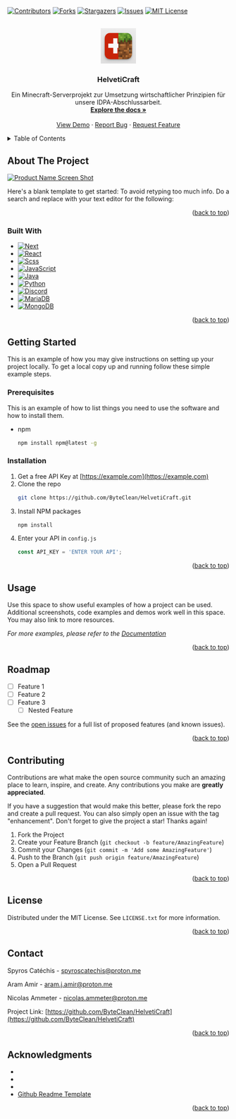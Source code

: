 <!-- Improved compatibility of back to top link: See: https://github.com/othneildrew/Best-README-Template/pull/73 -->
<a id="readme-top"></a>
<!--
*** Thanks for checking out the Best-README-Template. If you have a suggestion
*** that would make this better, please fork the repo and create a pull request
*** or simply open an issue with the tag "enhancement".
*** Don't forget to give the project a star!
*** Thanks again! Now go create something AMAZING! :D
-->



<!-- PROJECT SHIELDS -->
<!--
*** I'm using markdown "reference style" links for readability.
*** Reference links are enclosed in brackets [ ] instead of parentheses ( ).
*** See the bottom of this document for the declaration of the reference variables
*** for contributors-url, forks-url, etc. This is an optional, concise syntax you may use.
*** https://www.markdownguide.org/basic-syntax/#reference-style-links
-->
[![Contributors][contributors-shield]][contributors-url]
[![Forks][forks-shield]][forks-url]
[![Stargazers][stars-shield]][stars-url]
[![Issues][issues-shield]][issues-url]
[![MIT License][license-shield]][license-url]



<!-- PROJECT LOGO -->
<br />
<div align="center">
  <a href="https://github.com/ByteClean/HelvetiCraft">
    <img src="Docs/Images/logo.png" alt="Logo" width="80" height="80">
  </a>

<h3 align="center">HelvetiCraft</h3>

  <p align="center">
    Ein Minecraft-Serverprojekt zur Umsetzung wirtschaftlicher Prinzipien für unsere IDPA-Abschlussarbeit.
    <br />
    <a href="https://github.com/ByteClean/HelvetiCraft"><strong>Explore the docs »</strong></a>
    <br />
    <br />
    <a href="https://github.com/ByteClean/HelvetiCraft">View Demo</a>
    ·
    <a href="https://github.com/ByteClean/HelvetiCraft/issues/new?labels=bug&template=bug-report---.md">Report Bug</a>
    ·
    <a href="https://github.com/ByteClean/HelvetiCraft/issues/new?labels=enhancement&template=feature-request---.md">Request Feature</a>
  </p>
</div>



<!-- TABLE OF CONTENTS -->
<details>
  <summary>Table of Contents</summary>
  <ol>
    <li>
      <a href="#about-the-project">About The Project</a>
      <ul>
        <li><a href="#built-with">Built With</a></li>
      </ul>
    </li>
    <li>
      <a href="#getting-started">Getting Started</a>
      <ul>
        <li><a href="#prerequisites">Prerequisites</a></li>
        <li><a href="#installation">Installation</a></li>
      </ul>
    </li>
    <li><a href="#usage">Usage</a></li>
    <li><a href="#roadmap">Roadmap</a></li>
    <li><a href="#contributing">Contributing</a></li>
    <li><a href="#license">License</a></li>
    <li><a href="#contact">Contact</a></li>
    <li><a href="#acknowledgments">Acknowledgments</a></li>
  </ol>
</details>



<!-- ABOUT THE PROJECT -->
## About The Project

[![Product Name Screen Shot][product-screenshot]](https://example.com)

Here's a blank template to get started: To avoid retyping too much info. Do a search and replace with your text editor for the following: 

<p align="right">(<a href="#readme-top">back to top</a>)</p>



### Built With

* [![Next][Next.js]][Next-url]
* [![React][React.js]][React-url]
* [![Scss][Scss.js]][Scss-url]
* [![JavaScript][JavaScript.js]][JavaScript-url]
* [![Java][Java.io]][Java-url] 
* [![Python][Python.py]][Python-url]
* [![Discord][Discord.com]][Discord-url]
* [![MariaDB][MariaDB.com]][MariaDB-url]
* [![MongoDB][MongoDB.com]][MongoDB-url]

<p align="right">(<a href="#readme-top">back to top</a>)</p>



<!-- GETTING STARTED -->
## Getting Started

This is an example of how you may give instructions on setting up your project locally.
To get a local copy up and running follow these simple example steps.

### Prerequisites

This is an example of how to list things you need to use the software and how to install them.
* npm
  ```sh
  npm install npm@latest -g
  ```

### Installation

1. Get a free API Key at [https://example.com](https://example.com)
2. Clone the repo
   ```sh
   git clone https://github.com/ByteClean/HelvetiCraft.git
   ```
3. Install NPM packages
   ```sh
   npm install
   ```
4. Enter your API in `config.js`
   ```js
   const API_KEY = 'ENTER YOUR API';
   ```

<p align="right">(<a href="#readme-top">back to top</a>)</p>



<!-- USAGE EXAMPLES -->
## Usage

Use this space to show useful examples of how a project can be used. Additional screenshots, code examples and demos work well in this space. You may also link to more resources.

_For more examples, please refer to the [Documentation](https://example.com)_

<p align="right">(<a href="#readme-top">back to top</a>)</p>



<!-- ROADMAP -->
## Roadmap

- [ ] Feature 1
- [ ] Feature 2
- [ ] Feature 3
    - [ ] Nested Feature

See the [open issues](https://github.com/ByteClean/HelvetiCraft/issues) for a full list of proposed features (and known issues).

<p align="right">(<a href="#readme-top">back to top</a>)</p>



<!-- CONTRIBUTING -->
## Contributing

Contributions are what make the open source community such an amazing place to learn, inspire, and create. Any contributions you make are **greatly appreciated**.

If you have a suggestion that would make this better, please fork the repo and create a pull request. You can also simply open an issue with the tag "enhancement".
Don't forget to give the project a star! Thanks again!

1. Fork the Project
2. Create your Feature Branch (`git checkout -b feature/AmazingFeature`)
3. Commit your Changes (`git commit -m 'Add some AmazingFeature'`)
4. Push to the Branch (`git push origin feature/AmazingFeature`)
5. Open a Pull Request

<p align="right">(<a href="#readme-top">back to top</a>)</p>



<!-- LICENSE -->
## License

Distributed under the MIT License. See `LICENSE.txt` for more information.

<p align="right">(<a href="#readme-top">back to top</a>)</p>



<!-- CONTACT -->
## Contact

Spyros Catéchis - spyroscatechis@proton.me

Aram Amir - aram.j.amir@proton.me

Nicolas Ammeter - nicolas.ammeter@proton.me

Project Link: [https://github.com/ByteClean/HelvetiCraft](https://github.com/ByteClean/HelvetiCraft)

<p align="right">(<a href="#readme-top">back to top</a>)</p>



<!-- ACKNOWLEDGMENTS -->
## Acknowledgments

* []()
* []()
* []()
* [Github Readme Template](https://github.com/othneildrew/Best-README-Template)

<p align="right">(<a href="#readme-top">back to top</a>)</p>



<!-- MARKDOWN LINKS & IMAGES -->
<!-- https://www.markdownguide.org/basic-syntax/#reference-style-links -->
[contributors-shield]: https://img.shields.io/github/contributors/ByteClean/HelvetiCraft.svg?style=for-the-badge
[contributors-url]: https://github.com/ByteClean/HelvetiCraft/graphs/contributors
[forks-shield]: https://img.shields.io/github/forks/ByteClean/HelvetiCraft.svg?style=for-the-badge
[forks-url]: https://github.com/ByteClean/HelvetiCraft/network/members
[stars-shield]: https://img.shields.io/github/stars/ByteClean/HelvetiCraft.svg?style=for-the-badge
[stars-url]: https://github.com/ByteClean/HelvetiCraft/stargazers
[issues-shield]: https://img.shields.io/github/issues/ByteClean/HelvetiCraft.svg?style=for-the-badge
[issues-url]: https://github.com/ByteClean/HelvetiCraft/issues
[license-shield]: https://img.shields.io/github/license/ByteClean/HelvetiCraft.svg?style=for-the-badge
[license-url]: https://github.com/ByteClean/HelvetiCraft/blob/master/LICENSE.txt
[product-screenshot]: images/screenshot.png
[Next.js]: https://img.shields.io/badge/next.js-000000?style=for-the-badge&logo=nextdotjs&logoColor=white
[Next-url]: https://nextjs.org/
[React.js]: https://img.shields.io/badge/React-20232A?style=for-the-badge&logo=react&logoColor=61DAFB
[React-url]: https://reactjs.org/
[Scss.js]: https://img.shields.io/badge/Sass-CC6699?style=for-the-badge&logo=sass&logoColor=white
[Scss-url]: https://sass-lang.com/documentation/syntax/
[JavaScript.js]: https://img.shields.io/badge/JavaScript-323330?style=for-the-badge&logo=javascript&logoColor=F7DF1E
[JavaScript-url]: https://www.w3schools.com/Js/
[Java.io]: https://img.shields.io/badge/java-%23ED8B00.svg?style=for-the-badge&logo=openjdk&logoColor=white
[Java-url]: https://www.java.com/en/
[Python.py]: https://img.shields.io/badge/Python-FFD43B?style=for-the-badge&logo=python&logoColor=blue
[Python-url]: https://www.python.org/downloads/
[Discord.com]: https://img.shields.io/badge/Discord-5865F2?style=for-the-badge&logo=discord&logoColor=white
[Discord-url]: https://Discord.com
[MariaDB.com]: https://img.shields.io/badge/MariaDB-003545?style=for-the-badge&logo=mariadb&logoColor=white
[MariaDB-url]: https://mariadb.org/
[MongoDB.com]: https://img.shields.io/badge/MongoDB-4EA94B?style=for-the-badge&logo=mongodb&logoColor=white
[MongoDB-url]: https://www.mongodb.com/try/download/community
